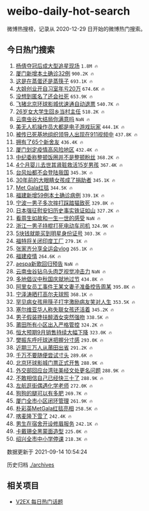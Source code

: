 # weibo-daily-hot-search

微博热搜榜，记录从 2020-12-29 日开始的微博热门搜索。

## 今日热门搜索

<!-- BEGIN -->

1. [杨倩夺冠后成大型追星现场](https://s.weibo.com/weibo?q=%23%E6%9D%A8%E5%80%A9%E5%A4%BA%E5%86%A0%E5%90%8E%E6%88%90%E5%A4%A7%E5%9E%8B%E8%BF%BD%E6%98%9F%E7%8E%B0%E5%9C%BA%23&Refer=top) `1.8M 🔥`
1. [厦门新增本土确诊32例](https://s.weibo.com/weibo?q=%23%E5%8E%A6%E9%97%A8%E6%96%B0%E5%A2%9E%E6%9C%AC%E5%9C%9F%E7%A1%AE%E8%AF%8A32%E4%BE%8B%23&Refer=top) `900.2K 🔥`
1. [这是在蒸蛋还是蒸筷子](https://s.weibo.com/weibo?q=%23%E8%BF%99%E6%98%AF%E5%9C%A8%E8%92%B8%E8%9B%8B%E8%BF%98%E6%98%AF%E8%92%B8%E7%AD%B7%E5%AD%90%23&Refer=top) `693.1K 🔥`
1. [大姐创业开自习室年亏20万](https://s.weibo.com/weibo?q=%23%E5%A4%A7%E5%A7%90%E5%88%9B%E4%B8%9A%E5%BC%80%E8%87%AA%E4%B9%A0%E5%AE%A4%E5%B9%B4%E4%BA%8F20%E4%B8%87%23&Refer=top) `674.6K 🔥`
1. [没想到匿名了还会社死](https://s.weibo.com/weibo?q=%23%E6%B2%A1%E6%83%B3%E5%88%B0%E5%8C%BF%E5%90%8D%E4%BA%86%E8%BF%98%E4%BC%9A%E7%A4%BE%E6%AD%BB%23&Refer=top) `653.9K 🔥`
1. [飞猪北京环球影城优速通自动退票](https://s.weibo.com/weibo?q=%23%E9%A3%9E%E7%8C%AA%E5%8C%97%E4%BA%AC%E7%8E%AF%E7%90%83%E5%BD%B1%E5%9F%8E%E4%BC%98%E9%80%9F%E9%80%9A%E8%87%AA%E5%8A%A8%E9%80%80%E7%A5%A8%23&Refer=top) `540.7K 🔥`
1. [26岁女大学生回乡当村主任](https://s.weibo.com/weibo?q=%2326%E5%B2%81%E5%A5%B3%E5%A4%A7%E5%AD%A6%E7%94%9F%E5%9B%9E%E4%B9%A1%E5%BD%93%E6%9D%91%E4%B8%BB%E4%BB%BB%23&Refer=top) `518.2K 🔥`
1. [云南虫谷大结局你满意吗](https://s.weibo.com/weibo?q=%23%E4%BA%91%E5%8D%97%E8%99%AB%E8%B0%B7%E5%A4%A7%E7%BB%93%E5%B1%80%E4%BD%A0%E6%BB%A1%E6%84%8F%E5%90%97%23&Refer=top) `NaN 🔥`
1. [美无人机操作员大都是电子游戏玩家](https://s.weibo.com/weibo?q=%23%E7%BE%8E%E6%97%A0%E4%BA%BA%E6%9C%BA%E6%93%8D%E4%BD%9C%E5%91%98%E5%A4%A7%E9%83%BD%E6%98%AF%E7%94%B5%E5%AD%90%E6%B8%B8%E6%88%8F%E7%8E%A9%E5%AE%B6%23&Refer=top) `444.1K 🔥`
1. [被传已死基地组织领导人出现在911视频中](https://s.weibo.com/weibo?q=%23%E8%A2%AB%E4%BC%A0%E5%B7%B2%E6%AD%BB%E5%9F%BA%E5%9C%B0%E7%BB%84%E7%BB%87%E9%A2%86%E5%AF%BC%E4%BA%BA%E5%87%BA%E7%8E%B0%E5%9C%A8911%E8%A7%86%E9%A2%91%E4%B8%AD%23&Refer=top) `437.8K 🔥`
1. [拥有了65个新舍友](https://s.weibo.com/weibo?q=%23%E6%8B%A5%E6%9C%89%E4%BA%8665%E4%B8%AA%E6%96%B0%E8%88%8D%E5%8F%8B%23&Refer=top) `436.4K 🔥`
1. [厦门划定疫情高风险地区](https://s.weibo.com/weibo?q=%23%E5%8E%A6%E9%97%A8%E5%88%92%E5%AE%9A%E7%96%AB%E6%83%85%E9%AB%98%E9%A3%8E%E9%99%A9%E5%9C%B0%E5%8C%BA%23&Refer=top) `432.4K 🔥`
1. [中纪委称整顿饭圈并不是整顿粉丝](https://s.weibo.com/weibo?q=%23%E4%B8%AD%E7%BA%AA%E5%A7%94%E7%A7%B0%E6%95%B4%E9%A1%BF%E9%A5%AD%E5%9C%88%E5%B9%B6%E4%B8%8D%E6%98%AF%E6%95%B4%E9%A1%BF%E7%B2%89%E4%B8%9D%23&Refer=top) `368.2K 🔥`
1. [4个月婴儿去世其肾脏救活15岁男孩](https://s.weibo.com/weibo?q=%234%E4%B8%AA%E6%9C%88%E5%A9%B4%E5%84%BF%E5%8E%BB%E4%B8%96%E5%85%B6%E8%82%BE%E8%84%8F%E6%95%91%E6%B4%BB15%E5%B2%81%E7%94%B7%E5%AD%A9%23&Refer=top) `367.4K 🔥`
1. [台风灿都不会登陆我国](https://s.weibo.com/weibo?q=%23%E5%8F%B0%E9%A3%8E%E7%81%BF%E9%83%BD%E4%B8%8D%E4%BC%9A%E7%99%BB%E9%99%86%E6%88%91%E5%9B%BD%23&Refer=top) `345.3K 🔥`
1. [30年前的大眼睛女孩成了捐助者](https://s.weibo.com/weibo?q=%2330%E5%B9%B4%E5%89%8D%E7%9A%84%E5%A4%A7%E7%9C%BC%E7%9D%9B%E5%A5%B3%E5%AD%A9%E6%88%90%E4%BA%86%E6%8D%90%E5%8A%A9%E8%80%85%23&Refer=top) `345.1K 🔥`
1. [Met Gala红毯](https://s.weibo.com/weibo?q=Met%20Gala%E7%BA%A2%E6%AF%AF&Refer=top) `344.5K 🔥`
1. [福建新增59例本土确诊病例](https://s.weibo.com/weibo?q=%23%E7%A6%8F%E5%BB%BA%E6%96%B0%E5%A2%9E59%E4%BE%8B%E6%9C%AC%E5%9C%9F%E7%A1%AE%E8%AF%8A%E7%97%85%E4%BE%8B%23&Refer=top) `339.1K 🔥`
1. [宁波一男子多次摔打踩踏猫致死](https://s.weibo.com/weibo?q=%23%E5%AE%81%E6%B3%A2%E4%B8%80%E7%94%B7%E5%AD%90%E5%A4%9A%E6%AC%A1%E6%91%94%E6%89%93%E8%B8%A9%E8%B8%8F%E7%8C%AB%E8%87%B4%E6%AD%BB%23&Refer=top) `329.8K 🔥`
1. [日本强征慰安妇历史事实铁证如山](https://s.weibo.com/weibo?q=%23%E6%97%A5%E6%9C%AC%E5%BC%BA%E5%BE%81%E6%85%B0%E5%AE%89%E5%A6%87%E5%8E%86%E5%8F%B2%E4%BA%8B%E5%AE%9E%E9%93%81%E8%AF%81%E5%A6%82%E5%B1%B1%23&Refer=top) `327.2K 🔥`
1. [看周生如故和一生一世的感受](https://s.weibo.com/weibo?q=%23%E7%9C%8B%E5%91%A8%E7%94%9F%E5%A6%82%E6%95%85%E5%92%8C%E4%B8%80%E7%94%9F%E4%B8%80%E4%B8%96%E7%9A%84%E6%84%9F%E5%8F%97%23&Refer=top) `NaN 🔥`
1. [浙江一男子持棍打死电动车司机](https://s.weibo.com/weibo?q=%23%E6%B5%99%E6%B1%9F%E4%B8%80%E7%94%B7%E5%AD%90%E6%8C%81%E6%A3%8D%E6%89%93%E6%AD%BB%E7%94%B5%E5%8A%A8%E8%BD%A6%E5%8F%B8%E6%9C%BA%23&Refer=top) `324.9K 🔥`
1. [5块钱就能买到明星身份证号](https://s.weibo.com/weibo?q=%235%E5%9D%97%E9%92%B1%E5%B0%B1%E8%83%BD%E4%B9%B0%E5%88%B0%E6%98%8E%E6%98%9F%E8%BA%AB%E4%BB%BD%E8%AF%81%E5%8F%B7%23&Refer=top) `303.3K 🔥`
1. [福特将关闭印度工厂](https://s.weibo.com/weibo?q=%23%E7%A6%8F%E7%89%B9%E5%B0%86%E5%85%B3%E9%97%AD%E5%8D%B0%E5%BA%A6%E5%B7%A5%E5%8E%82%23&Refer=top) `279.1K 🔥`
1. [张家齐分享全运会vlog](https://s.weibo.com/weibo?q=%23%E5%BC%A0%E5%AE%B6%E9%BD%90%E5%88%86%E4%BA%AB%E5%85%A8%E8%BF%90%E4%BC%9Avlog%23&Refer=top) `265.1K 🔥`
1. [福建疫情](https://s.weibo.com/weibo?q=%23%E7%A6%8F%E5%BB%BA%E7%96%AB%E6%83%85%23&Refer=top) `264.6K 🔥`
1. [aespa新歌回归预告](https://s.weibo.com/weibo?q=%23aespa%E6%96%B0%E6%AD%8C%E5%9B%9E%E5%BD%92%E9%A2%84%E5%91%8A%23&Refer=top) `NaN 🔥`
1. [云南虫谷钻乌头肉芝视觉冲击力](https://s.weibo.com/weibo?q=%23%E4%BA%91%E5%8D%97%E8%99%AB%E8%B0%B7%E9%92%BB%E4%B9%8C%E5%A4%B4%E8%82%89%E8%8A%9D%E8%A7%86%E8%A7%89%E5%86%B2%E5%87%BB%E5%8A%9B%23&Refer=top) `NaN 🔥`
1. [多地倡议中秋国庆就地过节](https://s.weibo.com/weibo?q=%23%E5%A4%9A%E5%9C%B0%E5%80%A1%E8%AE%AE%E4%B8%AD%E7%A7%8B%E5%9B%BD%E5%BA%86%E5%B0%B1%E5%9C%B0%E8%BF%87%E8%8A%82%23&Refer=top) `434.8K 🔥`
1. [阿里女员工事件王某文妻子准备控告周某](https://s.weibo.com/weibo?q=%23%E9%98%BF%E9%87%8C%E5%A5%B3%E5%91%98%E5%B7%A5%E4%BA%8B%E4%BB%B6%E7%8E%8B%E6%9F%90%E6%96%87%E5%A6%BB%E5%AD%90%E5%87%86%E5%A4%87%E6%8E%A7%E5%91%8A%E5%91%A8%E6%9F%90%23&Refer=top) `395.8K 🔥`
1. [宁泽涛晒打高尔夫球照](https://s.weibo.com/weibo?q=%23%E5%AE%81%E6%B3%BD%E6%B6%9B%E6%99%92%E6%89%93%E9%AB%98%E5%B0%94%E5%A4%AB%E7%90%83%E7%85%A7%23&Refer=top) `368.1K 🔥`
1. [罕见病女孩用筷子打字激励病友笑对人生](https://s.weibo.com/weibo?q=%23%E7%BD%95%E8%A7%81%E7%97%85%E5%A5%B3%E5%AD%A9%E7%94%A8%E7%AD%B7%E5%AD%90%E6%89%93%E5%AD%97%E6%BF%80%E5%8A%B1%E7%97%85%E5%8F%8B%E7%AC%91%E5%AF%B9%E4%BA%BA%E7%94%9F%23&Refer=top) `353.5K 🔥`
1. [塞尔维亚华人称失联女孩还活着](https://s.weibo.com/weibo?q=%23%E5%A1%9E%E5%B0%94%E7%BB%B4%E4%BA%9A%E5%8D%8E%E4%BA%BA%E7%A7%B0%E5%A4%B1%E8%81%94%E5%A5%B3%E5%AD%A9%E8%BF%98%E6%B4%BB%E7%9D%80%23&Refer=top) `345.2K 🔥`
1. [男子假装搀扶醉酒女突然强吻](https://s.weibo.com/weibo?q=%23%E7%94%B7%E5%AD%90%E5%81%87%E8%A3%85%E6%90%80%E6%89%B6%E9%86%89%E9%85%92%E5%A5%B3%E7%AA%81%E7%84%B6%E5%BC%BA%E5%90%BB%23&Refer=top) `338.5K 🔥`
1. [莆田所有小区出入严格管控](https://s.weibo.com/weibo?q=%23%E8%8E%86%E7%94%B0%E6%89%80%E6%9C%89%E5%B0%8F%E5%8C%BA%E5%87%BA%E5%85%A5%E4%B8%A5%E6%A0%BC%E7%AE%A1%E6%8E%A7%23&Refer=top) `324.2K 🔥`
1. [恒大预期9月销售持续大幅下降](https://s.weibo.com/weibo?q=%23%E6%81%92%E5%A4%A7%E9%A2%84%E6%9C%9F9%E6%9C%88%E9%94%80%E5%94%AE%E6%8C%81%E7%BB%AD%E5%A4%A7%E5%B9%85%E4%B8%8B%E9%99%8D%23&Refer=top) `323.0K 🔥`
1. [樊振东呼吁球迷把握分寸感](https://s.weibo.com/weibo?q=%23%E6%A8%8A%E6%8C%AF%E4%B8%9C%E5%91%BC%E5%90%81%E7%90%83%E8%BF%B7%E6%8A%8A%E6%8F%A1%E5%88%86%E5%AF%B8%E6%84%9F%23&Refer=top) `293.0K 🔥`
1. [近期三万人从莆田出省](https://s.weibo.com/weibo?q=%23%E8%BF%91%E6%9C%9F%E4%B8%89%E4%B8%87%E4%BA%BA%E4%BB%8E%E8%8E%86%E7%94%B0%E5%87%BA%E7%9C%81%23&Refer=top) `291.2K 🔥`
1. [千万不要随便尝试寸头](https://s.weibo.com/weibo?q=%23%E5%8D%83%E4%B8%87%E4%B8%8D%E8%A6%81%E9%9A%8F%E4%BE%BF%E5%B0%9D%E8%AF%95%E5%AF%B8%E5%A4%B4%23&Refer=top) `289.6K 🔥`
1. [北京环球影城门票正式开售](https://s.weibo.com/weibo?q=%23%E5%8C%97%E4%BA%AC%E7%8E%AF%E7%90%83%E5%BD%B1%E5%9F%8E%E9%97%A8%E7%A5%A8%E6%AD%A3%E5%BC%8F%E5%BC%80%E5%94%AE%23&Refer=top) `288.9K 🔥`
1. [外交部回应台湾驻美经文处更名问题](https://s.weibo.com/weibo?q=%23%E5%A4%96%E4%BA%A4%E9%83%A8%E5%9B%9E%E5%BA%94%E5%8F%B0%E6%B9%BE%E9%A9%BB%E7%BE%8E%E7%BB%8F%E6%96%87%E5%A4%84%E6%9B%B4%E5%90%8D%E9%97%AE%E9%A2%98%23&Refer=top) `288.9K 🔥`
1. [不敢相信自己已经快三十了](https://s.weibo.com/weibo?q=%23%E4%B8%8D%E6%95%A2%E7%9B%B8%E4%BF%A1%E8%87%AA%E5%B7%B1%E5%B7%B2%E7%BB%8F%E5%BF%AB%E4%B8%89%E5%8D%81%E4%BA%86%23&Refer=top) `288.9K 🔥`
1. [左航逛街偶遇化学老师](https://s.weibo.com/weibo?q=%23%E5%B7%A6%E8%88%AA%E9%80%9B%E8%A1%97%E5%81%B6%E9%81%87%E5%8C%96%E5%AD%A6%E8%80%81%E5%B8%88%23&Refer=top) `272.0K 🔥`
1. [狗狗的腿可以有多肥](https://s.weibo.com/weibo?q=%23%E7%8B%97%E7%8B%97%E7%9A%84%E8%85%BF%E5%8F%AF%E4%BB%A5%E6%9C%89%E5%A4%9A%E8%82%A5%23&Refer=top) `269.7K 🔥`
1. [厦门全市小区闭环管理](https://s.weibo.com/weibo?q=%23%E5%8E%A6%E9%97%A8%E5%85%A8%E5%B8%82%E5%B0%8F%E5%8C%BA%E9%97%AD%E7%8E%AF%E7%AE%A1%E7%90%86%23&Refer=top) `261.9K 🔥`
1. [朴彩英MetGala红毯亮相](https://s.weibo.com/weibo?q=%23%E6%9C%B4%E5%BD%A9%E8%8B%B1MetGala%E7%BA%A2%E6%AF%AF%E4%BA%AE%E7%9B%B8%23&Refer=top) `258.5K 🔥`
1. [喀麦隆下雪了](https://s.weibo.com/weibo?q=%23%E5%96%80%E9%BA%A6%E9%9A%86%E4%B8%8B%E9%9B%AA%E4%BA%86%23&Refer=top) `242.4K 🔥`
1. [男生在宿舍开设修眉服务](https://s.weibo.com/weibo?q=%23%E7%94%B7%E7%94%9F%E5%9C%A8%E5%AE%BF%E8%88%8D%E5%BC%80%E8%AE%BE%E4%BF%AE%E7%9C%89%E6%9C%8D%E5%8A%A1%23&Refer=top) `242.1K 🔥`
1. [卡戴珊全黑蒙面造型](https://s.weibo.com/weibo?q=%23%E5%8D%A1%E6%88%B4%E7%8F%8A%E5%85%A8%E9%BB%91%E8%92%99%E9%9D%A2%E9%80%A0%E5%9E%8B%23&Refer=top) `225.0K 🔥`
1. [绍兴全市中小学停课](https://s.weibo.com/weibo?q=%23%E7%BB%8D%E5%85%B4%E5%85%A8%E5%B8%82%E4%B8%AD%E5%B0%8F%E5%AD%A6%E5%81%9C%E8%AF%BE%23&Refer=top) `218.3K 🔥`

数据更新于 2021-09-14 10:54:24

<!-- END -->

历史归档 [./archives](./archives)

## 相关项目

- [V2EX 每日热门话题](https://github.com/boojack/v2ex-daily-hot-topic)
